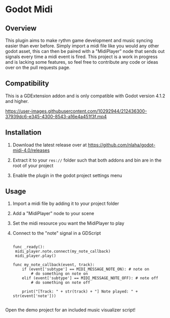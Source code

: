 # Godot Midi

## Overview

This plugin aims to make rythm game development and music syncing easier than ever before. Simply import a midi file like you would any other godot asset, this can then be paired with a "MidiPlayer" node that sends out signals every time a midi event is fired. This project is a work in progress and is lacking some features, so feel free to contribute any code or ideas over on the pull requests page.

## Compatibility

This is a GDExtension addon and is only compatible with Godot version 4.1.2 and higher.

https://user-images.githubusercontent.com/10292944/212436300-37939dc6-e345-4300-8543-a16e4a451f3f.mp4

## Installation

1. Download the latest release over at https://github.com/nlaha/godot-midi-4.0/releases

2. Extract it to your `res://` folder such that both addons and bin are in the root of your project

3. Enable the plugin in the godot project settings menu

## Usage

1. Import a midi file by adding it to your project folder

2. Add a "MidiPlayer" node to your scene

3. Set the midi resource you want the MidiPlayer to play

4. Connect to the "note" signal in a GDScript

   ```gdscript

   func _ready():
    midi_player.note.connect(my_note_callback)
    midi_player.play()

   func my_note_callback(event, track):
       if (event['subtype'] == MIDI_MESSAGE_NOTE_ON): # note on
           # do something on note on
       elif (event['subtype'] == MIDI_MESSAGE_NOTE_OFF): # note off
           # do something on note off

       print("[Track: " + str(track) + "] Note played: " + str(event['note']))


   ```

Open the demo project for an included music visualizer script!
